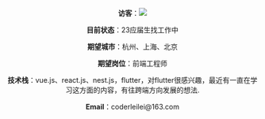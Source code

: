 <center>

<p><strong>访客</strong>：<img src="https://profile-counter.glitch.me/acmenlei/count.svg" /></p>

<p><strong>目前状态</strong>：23应届生找工作中</p>

<p><strong>期望城市</strong>：杭州、上海、北京</p>

<p><strong>期望岗位</strong>：前端工程师</p>

<p><strong>技术栈</strong>：vue.js、react.js、nest.js，flutter，对flutter很感兴趣，最近有一直在学习这方面的内容，有往跨端方向发展的想法.</p>

<p><strong>Email</strong>：coderleilei@163.com</p>

</center>
